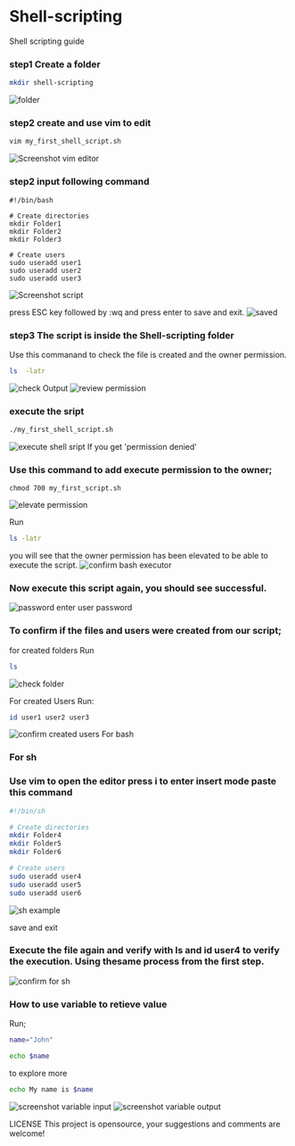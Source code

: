# Shell-scripting
Shell scripting guide
### step1 Create a folder
```bash
mkdir shell-scripting
```
![folder](images/folder.png)

### step2 create and use vim to edit
```bash
vim my_first_shell_script.sh
```
![Screenshot vim editor](images/vimshell.png)

### step2 input following command 
```
#!/bin/bash

# Create directories
mkdir Folder1
mkdir Folder2
mkdir Folder3

# Create users
sudo useradd user1
sudo useradd user2
sudo useradd user3
```
![Screenshot script](images/editshell.png)

press ESC key followed by :wq and press enter to save and exit.
![saved](images/exitsave.png)
 ### step3 The script is inside the  Shell-scripting folder
Use this commanand to check the file is created and the owner permission.
```bash
ls  -latr
```
![check](images/ls-latr.png)
Output
![review permission](images/outputlatr.png)
### execute the sript
```bash
./my_first_shell_script.sh
```
![execute shell sript](images/execshell.png)
If you get 'permission denied'
### Use this command to add  execute permission to the owner;
```
chmod 700 my_first_script.sh
```
![elevate permission](images/chmodshell.png)

Run 
```bash
ls -latr
```
you will see that  the owner permission has been elevated to be able to execute the script.
![confirm bash executor](images/permsucc.png)

### Now execute this script again, you should see successful.

![password](images/enterpassword.png)
enter user password


### To confirm if the files and users were created from our script;
for created folders
Run
```bash
ls
```
![check folder](images/foldersuccess.png)


For created Users
Run:
```bash
id user1 user2 user3
```
![confirm created users](images/usersuccess.png)
For bash

### For sh
### Use vim to open the editor press i to enter insert mode paste this command
```bash
#!/bin/sh

# Create directories
mkdir Folder4
mkdir Folder5
mkdir Folder6

# Create users
sudo useradd user4
sudo useradd user5
sudo useradd user6
```
![sh example](images/pressi-insert-edit.png)

save and exit
### Execute the file again and verify with ls and id user4 to verify the execution. Using thesame process from the first step.
![confirm for sh](images/shsuccess.png)

### How to use variable to retieve value
Run;
```bash
name="John"
```
```bash
echo $name
```
to explore more
```bash
echo My name is $name
```
![screenshot variable input](images/varinput.png)
![screenshot variable output](images/varoutpu.png)

LICENSE
This project is opensource, your suggestions and comments are welcome!
